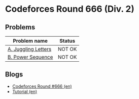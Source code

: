 # Codeforces Round 666 (Div. 2)

## Problems

|Problem name|Status|
|------------|---------|
| [A. Juggling Letters](problems/A._Juggling_Letters.md)|NOT OK|
| [B. Power Sequence](problems/B._Power_Sequence.md)|NOT OK|
## Blogs

- [Codeforces Round #666 (en)](blogs/Codeforces_Round_666_(en).md)
- [Tutorial (en)](blogs/Tutorial_(en).md)
